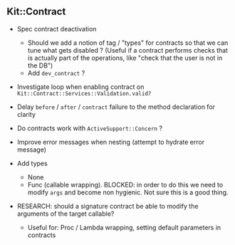 ## Kit::Contract

* Spec contract deactivation
  * Should we add a notion of tag / "types" for contracts so that we can tune what gets disabled ? (Useful if a contract performs checks that is actually part of the operations, like "check that the user is not in the DB")
  * Add `dev_contract` ?

* Investigate loop when enabling contract on `Kit::Contract::Services::Validation.valid?`

* Delay `before` / `after` / `contract` failure to the method declaration for clarity

* Do contracts work with `ActiveSupport::Concern` ?

* Improve error messages when nesting (attempt to hydrate error message)

* Add types
  * None
  * Func (callable wrapping). BLOCKED: in order to do this we need to modify `args` and become non hygienic. Not sure this is a good thing.

* RESEARCH: should a signature contract be able to modify the arguments of the target callable?
  * Useful for: Proc / Lambda wrapping, setting default parameters in contracts
